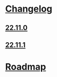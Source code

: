# [Changelog](./CHANGELOG.md)

## [22.11.0](./release-notes/22-11-0.md)

## [22.11.1](./release-notes/22-11-1.md)

# [Roadmap](./ROADMAP.md)